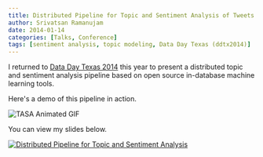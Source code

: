 ```yaml
---
title: Distributed Pipeline for Topic and Sentiment Analysis of Tweets
author: Srivatsan Ramanujam
date: 2014-01-14
categories: [Talks, Conference]
tags: [sentiment analysis, topic modeling, Data Day Texas (ddtx2014)]
---
```


I returned to [Data Day Texas 2014](https://datadaytexas.com/) this year to present a distributed topic and sentiment analysis pipeline based on open source in-database machine learning tools.

Here's a demo of this pipeline in action.

![TASA Animated GIF](https://github.com/pivotalsoftware/tasa/raw/gh-pages/images/tasacf_animated_highres.gif)

You can view my slides below.

[![Distributed Pipeline for Topic and Sentiment Analysis](https://raw.githubusercontent.com/vatsan/vatsan.github.io/master/assets/img/sample/topic_and_sentiment_pipeline_ddtx_2014.png)](https://www.slideshare.net/SrivatsanRamanujam/a-pipeline-for-distributed-topic-and-sentiment-analysis-of-tweets-on-pivotal-greenplum-database)
